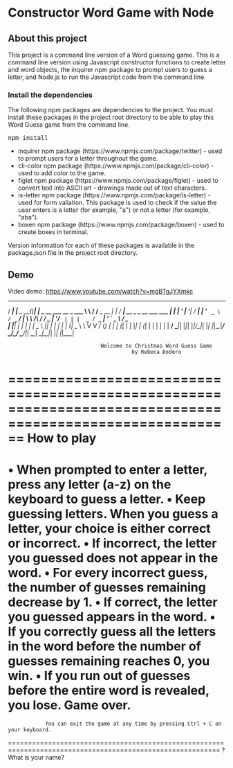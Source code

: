 # Constructor Word Game with Node
## <a name="about-this-project"></a> About this project
This project is a command line version of a Word guessing game. This is a command line version using Javascript constructor functions to create letter and word objects, the inquirer npm package to prompt users to guess a letter, and Node.js to run the Javascript code from the command line. 

### <a name="dependencies"></a> Install the dependencies
<p>The following npm packages are dependencies to the project. You must install these packages in the project root directory to be able to play this Word Guess game from the command line.</p>

<pre>npm install</pre>
<ul>
	<li>inquirer npm package (https://www.npmjs.com/package/twitter) - used to prompt users for a letter throughout the game.</li>
	<li>cli-color npm package (https://www.npmjs.com/package/cli-color) - used to add color to the game.</li>
  	<li>figlet npm package (https://www.npmjs.com/package/figlet) - used to convert text into ASCII art - drawings made out of text characters.</li>
  	<li>is-letter npm package (https://www.npmjs.com/package/is-letter) - used for form valiation. This package is used to check if the value the user enters is a letter (for example, "a") or not a letter (for example, "aba").</li>
  	<li>boxen npm package (https://www.npmjs.com/package/boxen) - used to create boxes in terminal.</li>
</ul>
<p>Version information for each of these packages is available in the package.json file in the project root directory.</p>

## <a name="demo"></a> Demo
Video demo: https://www.youtube.com/watch?v=mgBTgJYXmkc

  ____ _          _     _                        __        __            _    ____
  / ___| |__  _ __(_)___| |_ _ __ ___   __ _ ___  \ \      / /__  _ __ __| |  / ___| __ _ _ __ ___   ___
 | |   | '_ \| '__| / __| __| '_ ` _ \ / _` / __|  \ \ /\ / / _ \| '__/ _` | | |  _ / _` | '_ ` _ \ / _ \
 | |___| | | | |  | \__ \ |_| | | | | | (_| \__ \   \ V  V / (_) | | | (_| | | |_| | (_| | | | | | |  __/
  \____|_| |_|_|  |_|___/\__|_| |_| |_|\__,_|___/    \_/\_/ \___/|_|  \__,_|  \____|\__,_|_| |_| |_|\___|

                                  Welcome to Christmas Word Guess Game
                                            by Rebeca Dodero
==========================================================================================================
                                                How to play
==========================================================================================================
• When prompted to enter a letter, press any letter (a-z) on the keyboard to guess a letter.
• Keep guessing letters. When you guess a letter, your choice is either correct or incorrect.
• If incorrect, the letter you guessed does not appear in the word.
• For every incorrect guess, the number of guesses remaining decrease by 1.
• If correct, the letter you guessed appears in the word.
• If you correctly guess all the letters in the word before the number of guesses remaining reaches 0, you win.
• If you run out of guesses before the entire word is revealed, you lose. Game over.
===========================================================================================================
                You can exit the game at any time by pressing Ctrl + C on your keyboard.
===========================================================================================================
? What is your name?
